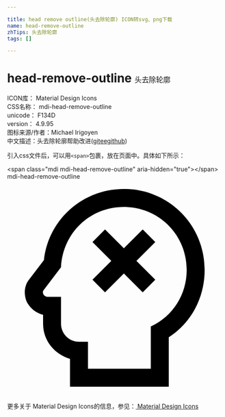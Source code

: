 ```yaml
---

title: head remove outline(头去除轮廓) ICON转svg、png下载
name: head-remove-outline
zhTips: 头去除轮廓
tags: []

---
```


# head-remove-outline  <small style="font-size: 60%;font-weight: 100">头去除轮廓</small>


<div class="detail-page">
<p>
<span>
ICON库：
<span class="badge-secondary badge">Material Design Icons</span> 
</span>
<br/>
<span>
CSS名称：
<span class="badge-secondary badge">mdi-head-remove-outline</span> 
</span>
<br/>
<span>
unicode：
<span class="badge-secondary badge">F134D</span> 
<copy-btn content='F134D' btn-title=""></copy-btn>
<copy-btn :content='String.fromCodePoint(parseInt("F134D", 16))' btn-title="复制U"></copy-btn>
</span>
<br/>
<span>
version：
<span class="badge-secondary badge">4.9.95</span> 
</span>
<br/>
<span>图标来源/作者：<span class="badge-light badge">Michael Irigoyen</span></span> 
<br/>
<span class="zh-detail">中文描述：<span class="badge-primary badge">头去除轮廓</span><span class="help-link"><span>帮助改进</span>(<a href="https://gitee.com/liuwave/icon-helper/edit/master/json/material/head-remove-outline.json" target="_blank" rel="noopener noreferrer">gitee</a><a href="https://github.com/liuwave/icon-helper/edit/master/json/material/head-remove-outline.json" target="_blank" rel="noopener noreferrer">github</a></span>)</span><br/>
</p>
</div>
<div class="alert alert-dark">
  <i class="mdi mdi-head-remove-outline mdi-48px"></i>
  <i class="mdi mdi-head-remove-outline mdi-36px"></i>
  <i class="mdi mdi-head-remove-outline mdi-24px"></i>
  <i class="mdi mdi-head-remove-outline mdi-18px"></i>
</div>
<div>
  <p>引入css文件后，可以用<code>&lt;span&gt;</code>包裹，放在页面中。具体如下所示：    
  </p>
  <div class="alert alert-primary" style="font-size: 14px">
    &lt;span class="mdi mdi-head-remove-outline" aria-hidden="true"&gt;&lt;/span&gt;
    <copy-btn content='<span class="mdi mdi-head-remove-outline" aria-hidden="true"></span>'></copy-btn>
  </div>
  <div class="alert alert-secondary">
    <i class="mdi mdi-head-remove-outline"
    style="font-size: 24px"
    aria-hidden="true"></i> mdi-head-remove-outline
    <copy-btn content="mdi-head-remove-outline" btn-title="复制图标名称"></copy-btn>
  </div>
</div>
<div id="svg" class="svg-wrap">
<svg xmlns="http://www.w3.org/2000/svg" viewBox="0 0 24 24"><path d="M13 3C16.9 3 20 6.1 20 10C20 12.8 18.4 15.2 16 16.3V21H9V18H8C6.9 18 6 17.1 6 16V13H4.5C4.1 13 3.8 12.5 4.1 12.2L6 9.7C6.2 5.9 9.2 3 13 3M13 1C8.4 1 4.6 4.4 4.1 8.9L2.5 11C1.9 11.7 1.8 12.7 2.2 13.6C2.6 14.3 3.2 14.8 4 15V16C4 17.9 5.3 19.4 7 19.9V23H18V17.5C20.5 15.9 22 13.1 22 10C22 5 18 1 13 1M16.5 6.9L14.4 9L16.5 11.1L15.1 12.5L13 10.4L10.9 12.5L9.5 11.1L11.6 9L9.5 6.9L10.9 5.5L13 7.6L15.1 5.5L16.5 6.9Z" /></svg>
</div>
<detail full-name='mdi-head-remove-outline'></detail>
    
<div><p>更多关于 Material Design Icons的信息，参见：<a target="_blank" href="https://iconhelper.cn/material.html"> Material Design Icons</a>
</p></div>
